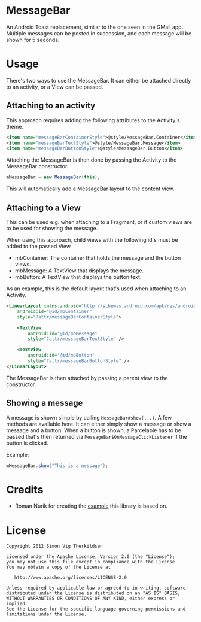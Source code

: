 MessageBar
==========

An Android Toast replacement, similar to the one seen in the GMail app.
Multiple messages can be posted in succession, and each message will be
shown for 5 seconds.


Usage
=====

There's two ways to use the MessageBar. It can either be attached directly
to an activity, or a View can be passed.

Attaching to an activity
------------------------

This approach requires adding the following attributes to the Activity's theme.

```xml
<item name="messageBarContainerStyle">@style/MessageBar.Container</item>
<item name="messageBarTextStyle">@style/MessageBar.Message</item>
<item name="messageBarButtonStyle">@style/MessageBar.Button</item>
```

Attaching the MessageBar is then done by passing the Activity to the
MessageBar constructor.

```java
mMessageBar = new MessageBar(this);
```

This will automatically add a MessageBar layout to the content view.

Attaching to a View
-------------------

This can be used e.g. when attaching to a Fragment, or if custom views
are to be used for showing the message.

When using this approach, child views with the following id's must be added
to the passed View.

 * mbContainer: The container that holds the message and the button views.
 * mbMessage: A TextView that displays the message.
 * mbButton: A TextView that displays the button text.

As an example, this is the default layout that's used when attaching to an Activity.

```xml
<LinearLayout xmlns:android="http://schemas.android.com/apk/res/android"
    android:id="@id/mbContainer"
    style="?attr/messageBarContainerStyle">

    <TextView
        android:id="@id/mbMessage"
        style="?attr/messageBarTextStyle" />

    <TextView
        android:id="@id/mbButton"
        style="?attr/messageBarButtonStyle" />
</LinearLayout>
```

The MessageBar is then attached by passing a parent view to the constructor.

Showing a message
-----------------

A message is shown simple by calling `MessageBar#show(...)`. A few methods are
available here. It can either simply show a message or show a message and a
button. When a button is shown, a Parcelable has to be passed that's then returned
via `MessageBar$OnMessageClickListener` if the button is clicked.

Example:
```java
mMessageBar.show("This is a message");
```


Credits
=======

 * Roman Nurik for creating the [example][1] this library is based on.


License
=======

    Copyright 2012 Simon Vig Therkildsen

    Licensed under the Apache License, Version 2.0 (the "License");
    you may not use this file except in compliance with the License.
    You may obtain a copy of the License at

       http://www.apache.org/licenses/LICENSE-2.0

    Unless required by applicable law or agreed to in writing, software
    distributed under the License is distributed on an "AS IS" BASIS,
    WITHOUT WARRANTIES OR CONDITIONS OF ANY KIND, either express or implied.
    See the License for the specific language governing permissions and
    limitations under the License.




 [1]: https://code.google.com/p/romannurik-code/source/browse/#git%2Fmisc%2Fundobar
